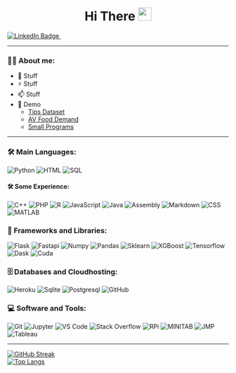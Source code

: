 <div id="intro_text" align="center">
<h1>
  Hi There
  <img src="https://media.giphy.com/media/hvRJCLFzcasrR4ia7z/giphy.gif" width="30px"/>
</h1> 
</div>


<div id="badges">
 <a href="https://www.linkedin.com/in/patrick-cj-carlberg">
    <img src="https://img.shields.io/badge/LinkedIn-blue?style=for-the-badge&logo=linkedin&logoColor=white" alt="LinkedIn Badge"/>
 </a>
 <img src="https://komarev.com/ghpvc/?username=CJROCKBALL&style=for-the-badge&color=blue" alt=""/>
</div>

---

### :man_technologist: About me:
- :telescope: Stuff
- :zap: Stuff
- :mailbox: Stuff
- :telescope: Demo
    - [Tips Dataset](https://github.com/CJRockball/pred_service)
    - [AV Food Demand](https://github.com/CJRockball/pred_service)
    - [Small Programs](https://github.com/CJRockball/pred_service)

---

### :hammer_and_wrench: Main Languages:
<div>
  <img alt="Python" src="https://img.shields.io/badge/Python-14354C?style=plastic&logo=python&logoColor=white" style="max-width: 100%;">
  <img alt="HTML" src="https://img.shields.io/badge/HTML-E34F26?style=plastic&logo=html5&logoColor=white" style="max-width: 100%;">
  <img alt="SQL" src="https://img.shields.io/badge/SQL-025E8C?style=plastic&logo=database&logoColor=white" style="max-width: 100%;">

</div>

#### :hammer_and_wrench: Some Experience:
<div>
<!--- C++, Lisp, Assembly, PHP, Java, R, Javascript --->
  <img alt="C++" src="https://img.shields.io/badge/C%2B%2B-00599C?style=plastic&logo=c%2B%2B&logoColor=white" style="max-width: 100%;">
  <img alt="PHP" src="https://img.shields.io/badge/PHP-777BB4?style=plastic&logo=php&logoColor=white" style="max-width: 100%;">
  <img alt="R" src="https://img.shields.io/badge/R-276DC3?style=plastic&logo=r&logoColor=white" style="max-width: 100%;">
  <img alt="JavaScript" src="https://img.shields.io/badge/JavaScript-323330?style=plastic&logo=javascript&logoColor=F7DF1E" style="max-width: 100%;">
  <img alt="Java" src="https://img.shields.io/badge/Java-ED8B00?style=plastic&logo=openjdk&logoColor=white" style="max-width: 100%;">
  <img alt="Assembly" src="https://img.shields.io/badge/Assembly-525252?style=plastic&logo=asmsembly&logoColor=white" style="max-width: 100%;">
  <img alt="Markdown" src="https://img.shields.io/badge/Markdown-000000?style=plastic&logo=markdown&logoColor=white" style="max-width: 100%;">
  <img alt="CSS" src="https://img.shields.io/badge/CSS-157286?style=plastic&logo=css3&logoColor=white" style="max-width: 100%;">
  <img alt="MATLAB" src="https://img.shields.io/badge/MATLAB-157286?style=plastic&logo=matlab3&logoColor=white" style="max-width: 100%;">
</div>

### :toolbox: Frameworks and Libraries:
<div>
  <img alt="Flask" src="https://img.shields.io/badge/Flask-000000?style=plastic&logo=flask&logoColor=white" style="max-width: 100%;">
  <img alt="Fastapi" src="https://img.shields.io/badge/Fastapi-000000?style=plastic&logo=fastapi&logoColor=white" style="max-width: 100%;">
  <img alt="Numpy" src="https://img.shields.io/badge/Numpy-013243?style=plastic&logo=numpy&logoColor=white" style="max-width: 100%;">
  <img alt="Pandas" src="https://img.shields.io/badge/Pandas-150458?style=plastic&logo=pandas&logoColor=white" style="max-width: 100%;">
  <img alt="Sklearn" src="https://img.shields.io/badge/Sklearn-2878A2?style=plastic&logo=sklearn&logoColor=white" style="max-width: 100%;">
  <img alt="XGBoost" src="https://img.shields.io/badge/XGBoost-276DC3?style=plastic&logo=xgboost&logoColor=white" style="max-width: 100%;">
  <img alt="Tensorflow" src="https://img.shields.io/badge/Tensorflow-FF6F00?style=plastic&logo=tensorflow&logoColor=white" style="max-width: 100%;">
  <img alt="Dask" src="https://img.shields.io/badge/Dask-EF1161?style=plastic&logo=dask&logoColor=white" style="max-width: 100%;">
  <img alt="Cuda" src="https://img.shields.io/badge/Cuda-76B900?style=plastic&logo=cuda&logoColor=white" style="max-width: 100%;">
  
</div>

### :file_cabinet: Databases and Cloudhosting:
<div>
  <img alt="Heroku" src="https://img.shields.io/badge/Heroku-430098?style=plastic&logo=heroku&logoColor=white" style="max-width: 100%;">
  <img alt="Sqlite" src="https://img.shields.io/badge/SQLite-07405E?style=plastic&logo=sqlite&logoColor=white" style="max-width: 100%;">
  <img alt="Postgresql" src="https://img.shields.io/badge/PostgreSQL-316192?style=plastic&logo=postgresql&logoColor=white" style="max-width: 100%;">
  <img alt="GitHub" src="https://img.shields.io/badge/GitHub-100000?style=plastic&logo=github&logoColor=white" style="max-width: 100%;">
  
</div>

### :computer: Software and Tools:
<div>
  <img alt="Git" src="https://img.shields.io/badge/GIT-E44C30?style=plastic&logo=git&logoColor=white" style="max-width: 100%;">
  <img alt="Jupyter" src="https://img.shields.io/badge/Jupyter-F37626?style=plastic&logo=jupyter&logoColor=white" style="max-width: 100%;">
  <img alt="VS Code" src="https://img.shields.io/badge/VS%20Code-0078D7?style=plastic&logo=visual-studio-code&logoColor=white" style="max-width: 100%;">
  <img alt="Stack Overflow" src="https://img.shields.io/badge/Stack%20Overflow-FE7A16?style=plastic&logo=stack-overflow&logoColor=white" style="max-width: 100%;">
  <img alt="RPi" src="https://img.shields.io/badge/Raspberry%20Pi-A22846?style=plastic&logo=Raspberry%20Pi&logoColor=white" style="max-width: 100%;">
  <img alt="MINITAB" src="https://img.shields.io/badge/MINITAB-4EAA25?style=plastic&logo=minitab&logoColor=white" style="max-width: 100%;">
  <img alt="JMP" src="https://img.shields.io/badge/JMP-FA5C5C?style=plastic&logo=jmp&logoColor=white" style="max-width: 100%;">
  <img alt="Tableau" src="https://img.shields.io/badge/Tableau-FA5C5C?style=plastic&logo=tableau&logoColor=white" style="max-width: 100%;">

</div>




---
[![GitHub Streak](http://github-readme-streak-stats.herokuapp.com?user=CJROCKBALL&theme=dark&background=000000)](https://git.io/streak-stats)
<br>
[![Top Langs](https://github-readme-stats.vercel.app/api/top-langs/?username=CJROCKBALL&layout=compact&theme=vision-friendly-dark)](https://github.com/anuraghazra/github-readme-stats)

<!--
**CJRockball/CJROCKBALL** is a ✨ _special_ ✨ repository because its `README.md` (this file) appears on your GitHub profile.

Here are some ideas to get you started:

- 🔭 I’m currently working on ...
- 🌱 I’m currently learning ...
- 👯 I’m looking to collaborate on ...
- 🤔 I’m looking for help with ...
- 💬 Ask me about ...
- 📫 How to reach me: ...
- 😄 Pronouns: ...
- ⚡ Fun fact: ...
-->
